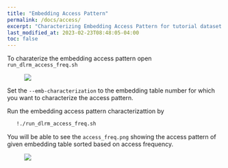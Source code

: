 ```yaml
---
title: "Embedding Access Pattern"
permalink: /docs/access/
excerpt: "Characterizing Embedding Access Pattern for tutorial dataset."
last_modified_at: 2023-02-23T08:48:05-04:00
toc: false
---
```


To charaterize the embedding access pattern open `run_dlrm_access_freq.sh`

<figure>
  <img src="{{ '/assets/tutorial/access_pattern.png' }}">
</figure>

Set the `--emb-characterization` to the embedding table number for which you want to characterize the access pattern.

Run the embedding access pattern characterizattion by

```bash
   !./run_dlrm_access_freq.sh
```

You will be able to see the `access_freq.png` showing the access pattern of given embedding table sorted based on access frequency.

<figure>
  <img src="{{ '/assets/tutorial/access_freq.png' }}">
</figure>

